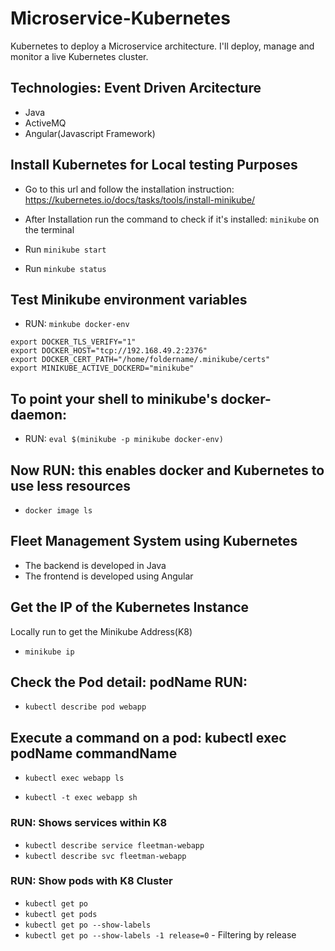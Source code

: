 # Microservice-Kubernetes
Kubernetes to deploy a Microservice architecture. I'll deploy, manage and monitor a live Kubernetes cluster.

## Technologies: Event Driven Arcitecture
- Java
- ActiveMQ
- Angular(Javascript Framework)

## Install Kubernetes for Local testing Purposes
- Go to this url and follow the installation instruction: https://kubernetes.io/docs/tasks/tools/install-minikube/

- After Installation run the command to check if it's installed: `minikube` on the terminal
- Run `minikube start`
- Run `minkube status`

## Test Minikube environment variables
- RUN: `minkube docker-env`

```
export DOCKER_TLS_VERIFY="1"
export DOCKER_HOST="tcp://192.168.49.2:2376" 
export DOCKER_CERT_PATH="/home/foldername/.minikube/certs"
export MINIKUBE_ACTIVE_DOCKERD="minikube"
```

## To point your shell to minikube's docker-daemon:
- RUN: `eval $(minikube -p minikube docker-env)`

## Now RUN: this enables docker and Kubernetes to use less resources
- `docker image ls`




## Fleet Management System using Kubernetes
- The backend is developed in Java
- The frontend is developed using Angular


## Get the IP of the Kubernetes Instance
Locally run to get the Minikube Address(K8)
- `minikube ip`

## Check the Pod detail: podName RUN:
- `kubectl describe pod webapp`

## Execute a command on a pod: kubectl exec podName commandName
- `kubectl exec webapp ls`

- `kubectl -t exec webapp sh` 

### RUN: Shows services within K8
- `kubectl describe service fleetman-webapp`
- `kubectl describe svc fleetman-webapp` 
### RUN: Show pods with K8 Cluster
- `kubectl get po`
- `kubectl get pods`
- `kubectl get po --show-labels`
- `kubectl get po --show-labels -1 release=0` - Filtering by release